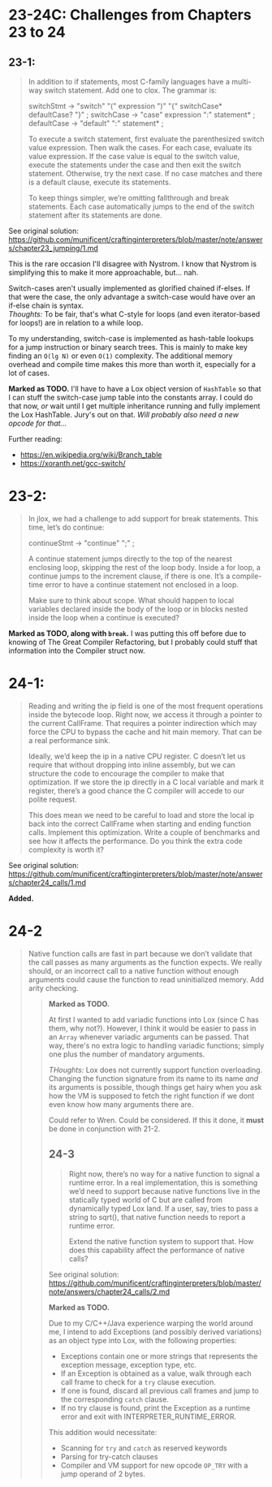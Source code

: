 # 23-24C: Challenges from Chapters 23 to 24

## 23-1:

<blockquote>
In addition to if statements, most C-family languages have a multi-way switch statement. Add one to clox. The grammar is:

switchStmt     → "switch" "(" expression ")"
                 "{" switchCase* defaultCase? "}" ;
switchCase     → "case" expression ":" statement* ;
defaultCase    → "default" ":" statement* ;

To execute a switch statement, first evaluate the parenthesized switch value expression. Then walk the cases. For each case, evaluate its value expression. If the case value is equal to the switch value, execute the statements under the case and then exit the switch statement. Otherwise, try the next case. If no case matches and there is a default clause, execute its statements.

To keep things simpler, we’re omitting fallthrough and break statements. Each case automatically jumps to the end of the switch statement after its statements are done.
</blockquote>

See original solution: https://github.com/munificent/craftinginterpreters/blob/master/note/answers/chapter23_jumping/1.md

This is the rare occasion I'll disagree with Nystrom. I know that Nystrom is simplifying this to make it more approachable, but... nah.

Switch-cases aren't usually implemented as glorified chained if-elses. If that were the case, the only advantage a switch-case would have over an if-else chain is syntax.  
*Thoughts:* To be fair, that's what C-style for loops (and even iterator-based for loops!) are in relation to a while loop.

To my understanding, switch-case is implemented as hash-table lookups for a jump instruction or binary search trees. This is mainly to make key finding an `O(lg N)` or even `O(1)` complexity. The additional memory overhead and compile time makes this more than worth it, especially for a lot of cases.

**Marked as TODO.** I'll have to have a Lox object version of `HashTable` so that I can stuff the switch-case jump table into the constants array. I could do that now, *or* wait until I get multiple inheritance running and fully implement the Lox HashTable. Jury's out on that. *Will probably also need a new opcode for that...*

Further reading:
- https://en.wikipedia.org/wiki/Branch_table
- https://xoranth.net/gcc-switch/

# 23-2:

<blockquote>
In jlox, we had a challenge to add support for break statements. This time, let’s do continue:

continueStmt   → "continue" ";" ;

A continue statement jumps directly to the top of the nearest enclosing loop, skipping the rest of the loop body. Inside a for loop, a continue jumps to the increment clause, if there is one. It’s a compile-time error to have a continue statement not enclosed in a loop.

Make sure to think about scope. What should happen to local variables declared inside the body of the loop or in blocks nested inside the loop when a continue is executed?
</blockquote>

**Marked as TODO, along with `break`.** I was putting this off before due to knowing of The Great Compiler Refactoring, but I probably could stuff that information into the Compiler struct now.

# 24-1:

<blockquote>
Reading and writing the ip field is one of the most frequent operations inside the bytecode loop. Right now, we access it through a pointer to the current CallFrame. That requires a pointer indirection which may force the CPU to bypass the cache and hit main memory. That can be a real performance sink.

Ideally, we’d keep the ip in a native CPU register. C doesn’t let us require that without dropping into inline assembly, but we can structure the code to encourage the compiler to make that optimization. If we store the ip directly in a C local variable and mark it register, there’s a good chance the C compiler will accede to our polite request.

This does mean we need to be careful to load and store the local ip back into the correct CallFrame when starting and ending function calls. Implement this optimization. Write a couple of benchmarks and see how it affects the performance. Do you think the extra code complexity is worth it?
</blockquote>

See original solution: https://github.com/munificent/craftinginterpreters/blob/master/note/answers/chapter24_calls/1.md

**Added.**

# 24-2

<blockquote>
Native function calls are fast in part because we don’t validate that the call passes as many arguments as the function expects. We really should, or an incorrect call to a native function without enough arguments could cause the function to read uninitialized memory. Add arity checking.
<blockquote>

**Marked as TODO.**

At first I wanted to add variadic functions into Lox (since C has them, why not?). However, I think it would be easier to pass in an `Array` whenever variadic arguments can be passed. That way, there's no extra logic to handling variadic functions; simply one plus the number of mandatory arguments.

*THoughts:* Lox does not currently support function overloading. Changing the function signature from its name to its name *and* its arguments is possible, though things get hairy when you ask how the VM is supposed to fetch the right function if we dont even know how many arguments there are. 

Could refer to Wren. Could be considered. If this it done, it **must** be done in conjunction with 21-2.

## 24-3

<blockquote>
Right now, there’s no way for a native function to signal a runtime error. In a real implementation, this is something we’d need to support because native functions live in the statically typed world of C but are called from dynamically typed Lox land. If a user, say, tries to pass a string to sqrt(), that native function needs to report a runtime error.

Extend the native function system to support that. How does this capability affect the performance of native calls?
</blockquote>

See original solution: https://github.com/munificent/craftinginterpreters/blob/master/note/answers/chapter24_calls/2.md

**Marked as TODO.**

Due to my C/C++/Java experience warping the world around me, I intend to add Exceptions (and possibly derived variations) as an object type into Lox, with the following properties: 
- Exceptions contain one or more strings that represents the exception message, exception type, etc.
- If an Exception is obtained as a value, walk through each call frame to check for a `try` clause execution.
- If one is found, discard all previous call frames and jump to the corresponding `catch` clause.
- If no try clause is found, print the Exception as a runtime error and exit with INTERPRETER_RUNTIME_ERROR.

This addition would necessitate:
- Scanning for `try` and `catch` as reserved keywords
- Parsing for try-catch clauses
- Compiler and VM support for new opcode `OP_TRY` with a jump operand of 2 bytes.